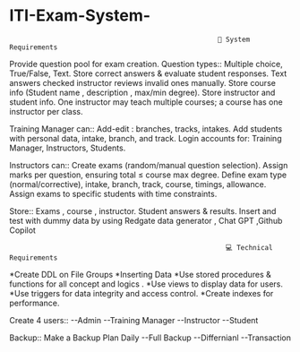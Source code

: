 # ITI-Exam-System-
                                                        🔧 System Requirements

Provide question pool for exam creation.
Question types::
Multiple choice, True/False, Text.
Store correct answers & evaluate student responses.
Text answers checked instructor reviews invalid ones manually.
Store course info (Student name , description , max/min degree).
Store instructor and student info.
One instructor may teach multiple courses; a course has one instructor per class.

Training Manager can::
Add-edit : branches, tracks, intakes.
Add students with personal data, intake, branch, and track.
Login accounts for: Training Manager, Instructors, Students.

Instructors can::
Create exams (random/manual question selection).
Assign marks per question, ensuring total ≤ course max degree.
Define exam type (normal/corrective), intake, branch, track, course, timings, allowance.
Assign exams to specific students with time constraints.

Store::
Exams , course , instructor.
Student answers & results.
Insert and test with dummy data by using Redgate data generator , Chat GPT ,Github Copilot 

                                                          💻 Technical Requirements
*Create DDL on File Groups 
*Inserting Data
*Use stored procedures & functions for all concept and logics .
*Use views to display data for users.
*Use triggers for data integrity and access control.
*Create indexes for performance.

Create 4 users::
--Admin
--Training Manager
--Instructor
--Student

Backup::
Make a Backup Plan Daily 
--Full Backup 
--Differnianl 
--Transaction


